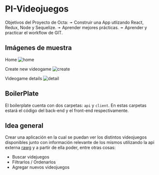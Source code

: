 ﻿# PI-Videojuegos

Objetivos del Proyecto de Octa:
  ➛ Construir una App utlizando React, Redux, Node y Sequelize.
  ➛ Aprender mejores prácticas.
  ➛ Aprender y practicar el workflow de GIT.
  
## Imágenes de muestra

  Home
  ![home](https://user-images.githubusercontent.com/109104643/210360904-6d7d5f1a-e157-4522-b75f-e0459a3bd498.png)
  
  Create new videogame
  ![create](https://user-images.githubusercontent.com/109104643/210361048-b7ee5d7e-fae1-44e4-9562-7f33442825b4.png)

  Videogame details
  ![detail](https://user-images.githubusercontent.com/109104643/210361092-1bf5bac5-f7e6-4e9d-ab56-fb4a70c45105.png)


## BoilerPlate

El boilerplate cuenta con dos carpetas: `api` y `client`. En estas carpetas estará el código del back-end y el front-end respectivamente.

## Idea general

Crear una aplicación en la cual se puedan ver los distintos videojuegos disponibles junto con información relevante de los mismos utilizando la api externa [rawg](https://rawg.io/apidocs) y a partir de ella poder, entre otras cosas:

- Buscar videjuegos
- Filtrarlos / Ordenarlos
- Agregar nuevos videojuegos





